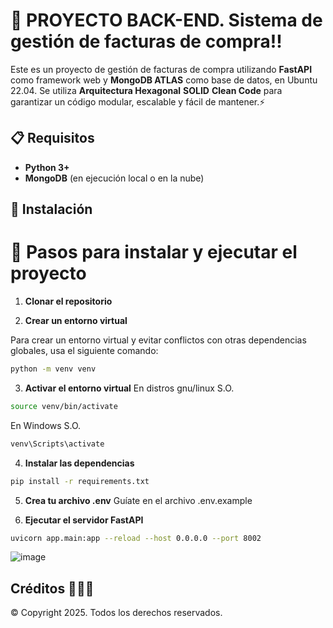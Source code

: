 # 🚀 PROYECTO BACK-END. Sistema de gestión de facturas de compra!!

Este es un proyecto de gestión de facturas de compra utilizando **FastAPI** como framework web y **MongoDB ATLAS** como base de datos, en Ubuntu 22.04. Se utiliza **Arquitectura Hexagonal** **SOLID** **Clean Code** para garantizar un código modular, escalable y fácil de mantener.⚡️

## 📋 Requisitos

- **Python 3+**
- **MongoDB** (en ejecución local o en la nube)

## 🔧 Instalación
# 📖 Pasos para instalar y ejecutar el proyecto

1. **Clonar el repositorio**

2. **Crear un entorno virtual**

Para crear un entorno virtual y evitar conflictos con otras dependencias globales, usa el siguiente comando:

```bash
python -m venv venv
```

3. **Activar el entorno virtual**
En distros gnu/linux S.O.
```bash
source venv/bin/activate
```
En Windows S.O.
```bash
venv\Scripts\activate
```

4. **Instalar las dependencias**
```bash
pip install -r requirements.txt
```

5. **Crea tu archivo .env**
Guíate en el archivo .env.example

6. **Ejecutar el servidor FastAPI**
```bash
uvicorn app.main:app --reload --host 0.0.0.0 --port 8002
```
![image](https://github.com/user-attachments/assets/dc57431c-ba80-4710-a8c0-b128ae6abd3e)


## Créditos 👨🏻‍💻
&copy; Copyright 2025. Todos los derechos reservados.
